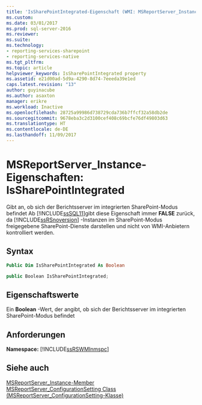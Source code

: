 ```yaml
---
title: 'IsSharePointIntegrated-Eigenschaft (WMI: MSReportServer_Instance) | Microsoft-Dokumentation'
ms.custom: 
ms.date: 03/01/2017
ms.prod: sql-server-2016
ms.reviewer: 
ms.suite: 
ms.technology:
- reporting-services-sharepoint
- reporting-services-native
ms.tgt_pltfrm: 
ms.topic: article
helpviewer_keywords: IsSharePointIntegrated property
ms.assetid: e21d00ad-5d9a-4290-8d74-7eeeda39e1ed
caps.latest.revision: "13"
author: guyinacube
ms.author: asaxton
manager: erikre
ms.workload: Inactive
ms.openlocfilehash: 28725a99986d738729cda736b7ffcf32a58db2de
ms.sourcegitcommit: 9678eba3c2d3100cef408c69bcfe76df49803d63
ms.translationtype: HT
ms.contentlocale: de-DE
ms.lasthandoff: 11/09/2017
---
```

# <a name="msreportserverinstance-properties---issharepointintegrated"></a>MSReportServer_Instance-Eigenschaften: IsSharePointIntegrated
  Gibt an, ob sich der Berichtsserver im integrierten SharePoint-Modus befindet Ab [!INCLUDE[ssSQL11](../../includes/sssql11-md.md)]gibt diese Eigenschaft immer **FALSE** zurück, da [!INCLUDE[ssRSnoversion](../../includes/ssrsnoversion-md.md)] -Instanzen im SharePoint-Modus freigegebene SharePoint-Dienste darstellen und nicht von WMI-Anbietern kontrolliert werden.  
  
## <a name="syntax"></a>Syntax  
  
```vb  
Public Dim IsSharePointIntegrated As Boolean  
```  
  
```csharp  
public Boolean IsSharePointIntegrated;  
```  
  
## <a name="property-values"></a>Eigenschaftswerte  
 Ein **Boolean** -Wert, der angibt, ob sich der Berichtsserver im integrierten SharePoint-Modus befindet  
  
## <a name="requirements"></a>Anforderungen  
 **Namespace:** [!INCLUDE[ssRSWMInmspc](../../includes/ssrswminmspc-md.md)]  
  
## <a name="see-also"></a>Siehe auch  
 [MSReportServer_Instance-Member](../../reporting-services/wmi-provider-library-reference/msreportserver-instance-members.md)   
 [MSReportServer_ConfigurationSetting Class (MSReportServer_ConfigurationSetting-Klasse)](../../reporting-services/wmi-provider-library-reference/msreportserver-configurationsetting-class.md)  
  
  
